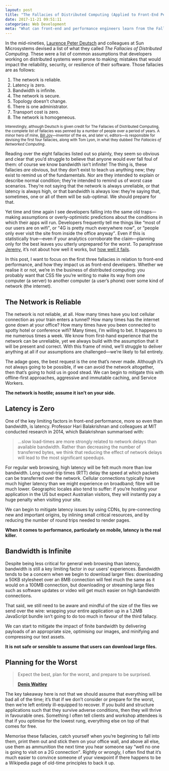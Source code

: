 ```yaml
---
layout: post
title: "The Fallacies of Distributed Computing (Applied to Front-End Performance)"
date: 2017-11-21 09:51:11
categories: Web Development
meta: "What can front-end and performance engineers learn from the Fallacies of Distributed Computing?"
---
```


In the mid-nineties, [Laurence Peter
Deutsch](https://en.wikipedia.org/wiki/L._Peter_Deutsch) and colleagues at Sun
Microsystems devised a list of what they called <cite>The Fallacies of
Distributed Computing</cite>. These were a list of common assumptions that
developers working on distributed systems were prone to making; mistakes that
would impact the reliability, security, or resilience of their software. Those
fallacies are as follows:

1. The network is reliable.
2. Latency is zero.
3. Bandwidth is infinite.
4. The network is secure.
5. Topology doesn’t change.
6. There is one administrator.
7. Transport cost is zero.
8. The network is homogeneous.

<small>Interestingly, although Deutsch is given credit for The Fallacies of
Distributed Computing, the complete list of fallacies was penned by a number of
people over a period of years. A minor hero of mine, [Bill
Joy](https://en.wikipedia.org/wiki/Bill_Joy)—inventor of the ex, and later vi,
editors—is responsible for devising the first four fallacies, along with Tom
Lyon, in what they dubbed <cite>The Fallacies of Networked
Computing</cite>.</small>

Reading over the eight fallacies listed out so plainly, they seem so obvious and
clear that you’d struggle to believe that anyone would ever fall foul of them:
of course we know bandwidth isn’t infinite! The thing is, these fallacies _are_
obvious, but they don’t exist to teach us anything new; they exist to remind us
of the fundamentals. Nor are they intended to explain or describe normal
condition; they’re intended to remind us of worst case scenarios. They’re not
saying that the network is always unreliable, or that latency is always high, or
that bandwidth is always low: they’re saying that, sometimes, one or all of them
will be sub-optimal. We should prepare for that.

Yet time and time again I see developers falling into the same old traps—making
assumptions or overly-optimistic predictions about the conditions in which their
apps will run. Developers frequently tell me things like <q>most of our users
are on wifi</q>, or <q>4G is pretty much everywhere now</q>, or <q>people only
ever visit the site from inside the office anyway</q>. Even if this is
statistically true—even if your analytics corroborate the claim—planning only
for the best leaves you utterly unprepared for the worst. To paraphrase
[Jeremy](https://twitter.com/adactio), it’s not about how well it works, but
[how well it fails](https://www.youtube.com/watch?v=sMhzgKUKdBU).

In this post, I want to focus on the first three fallacies in relation to
front-end performance, and how they impact us as front-end developers. Whether
we realise it or not, we’re in the business of distributed computing: you
probably want that CSS file you’re writing to make its way from one computer (a
server) to another computer (a user’s phone) over some kind of network (the
internet).

## The Network is Reliable

The network is not reliable, at all. How many times have you lost cellular
connection as your train enters a tunnel? How many times has the internet gone
down at your office? How many times have you been connected to spotty hotel or
conference wifi? Many times, I’m willing to bet. It happens to me numerous times
a week. We know from first-hand experience that the network can be unreliable,
yet we always build with the assumption that it will be present and correct.
With this frame of mind, we’ll struggle to deliver anything at all if our
assumptions are challenged—we’re likely to fail entirely.

The adage goes, the best request is the one that’s never made. Although it’s not
always going to be possible, if we can avoid the network altogether, then that’s
going to hold us in good stead. We can begin to mitigate this with offline-first
approaches, aggressive and immutable caching, and Service Workers.

**The network is hostile; assume it isn’t on your side.**

## Latency is Zero

One of the key limiting factors in front-end performance, more so even than
bandwidth, is latency. Professor Hari Balakrishnan and colleagues at MIT
conducted research in 2014, which Balakrishnan summarised with:

> …slow load-times are more strongly related to network delays than available
> bandwidth. Rather than decreasing the number of transferred bytes, we think
> that reducing the effect of network delays will lead to the most significant
> speedups.

For regular web browsing, high latency will be felt much more than low
bandwidth. Long round-trip times (RTT) delay the speed at which packets can be
transferred over the network. Cellular connections typically have much higher
latency than we might experience on broadband; fibre will be much lower.
Geographic locales also tend to suffer: if you’re hosting your application in
the US but expect Australian visitors, they will instantly pay a huge penalty
when visiting your site.

We can begin to mitigate latency issues by using CDNs, by pre-connecting new and
important origins, by inlining small critical resources, and by reducing the
number of round trips needed to render pages.

**When it comes to performance, particularly on mobile, latency is the real
killer.**

## Bandwidth is Infinite

Despite being less critical for general web browsing than latency, bandwidth is
still a key limiting factor in our users’ experiences. Bandwidth tends to be
a concern when we begin to download larger files: downloading a 50KB stylesheet
over an 8MB connection will feel much the same as it would on a 100MB
connection, but downloading or streaming large files such as software updates or
video will get much easier on high bandwidth connections.

That said, we still need to be aware and mindful of the size of the files we
send over the wire: wrapping your entire application up in a 1.2MB JavaScript
bundle isn’t going to do too much in favour of the third fallacy.

We can start to mitigate the impact of finite bandwidth by delivering payloads
of an appropriate size, optimising our images, and minifying and compressing our
text assets.

**It is not safe or sensible to assume that users can download large files.**

## Planning for the Worst

<blockquote class="pull-quote  pull-quote--context">
  <p>Expect the best, plan for the worst, and prepare to be surprised.</p>
  <b class="pull-quote__source">
    <a href="http://www.waitley.com/">Denis Waitley</a>
  </b>
</blockquote>

The key takeaway here is not that we should assume that everything will be bad
all of the time; it’s that if we don’t consider or prepare for the worst, then
we’re left entirely ill-equipped to recover. If you build and structure
applications such that they survive adverse conditions, then they will thrive in
favourable ones. Something I often tell clients and workshop attendees is that
if you optimise for the lowest rung, everything else on top of that comes for
free.

Memorise these fallacies, catch yourself when you’re beginning to fall into
them, print them out and stick them on your office wall, and above all else, use
them as ammunition the next time you hear someone say <q>well no one is going to
visit on a 2G connection</q>. Rightly or wrongly, I often find that it’s much
easier to convince someone of your viewpoint if there happens to be a Wikipedia
page of old-time principles to back it up.
